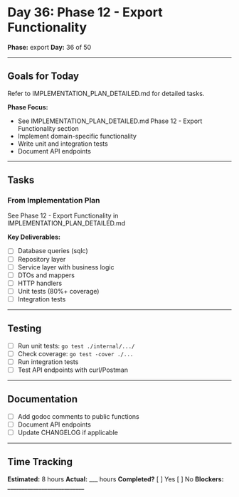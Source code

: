 # Day 36: Phase 12 - Export Functionality

**Phase:** export
**Day:** 36 of 50

---

## Goals for Today

Refer to IMPLEMENTATION_PLAN_DETAILED.md for detailed tasks.

**Phase Focus:**
- See IMPLEMENTATION_PLAN_DETAILED.md Phase 12 - Export Functionality section
- Implement domain-specific functionality
- Write unit and integration tests
- Document API endpoints

---

## Tasks

### From Implementation Plan
See Phase 12 - Export Functionality in IMPLEMENTATION_PLAN_DETAILED.md

**Key Deliverables:**
- [ ] Database queries (sqlc)
- [ ] Repository layer
- [ ] Service layer with business logic
- [ ] DTOs and mappers
- [ ] HTTP handlers
- [ ] Unit tests (80%+ coverage)
- [ ] Integration tests

---

## Testing
- [ ] Run unit tests: `go test ./internal/.../`
- [ ] Check coverage: `go test -cover ./...`
- [ ] Run integration tests
- [ ] Test API endpoints with curl/Postman

---

## Documentation
- [ ] Add godoc comments to public functions
- [ ] Document API endpoints
- [ ] Update CHANGELOG if applicable

---

## Time Tracking
**Estimated:** 8 hours
**Actual:** ___ hours
**Completed?** [ ] Yes [ ] No
**Blockers:** ___________________________
